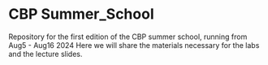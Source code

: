 # CBP Summer_School
Repository for the first edition of the CBP summer school, running from Aug5 - Aug16 2024
Here we will share the materials necessary for the labs and the lecture slides.
